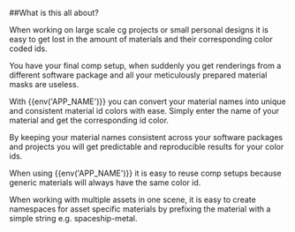##What is this all about?

When working on large scale cg projects or small personal designs it is easy to get lost in the amount of materials and their corresponding color coded ids.

You have your final comp setup, when suddenly you get renderings from a different software package and all your meticulously prepared material masks are useless.

With {{env('APP_NAME')}} you can convert your material names into unique and consistent material id colors with ease. Simply enter the name of your material and get the corresponding id color.           

By keeping your material names consistent across your software packages and projects you will get predictable and reproducible results for your color ids.

When using {{env('APP_NAME')}} it is easy to reuse comp setups because generic materials will always have the same color id.

When working with multiple assets in one scene, it is easy to create namespaces for asset specific materials by prefixing the material with a simple string e.g. spaceship-metal.
